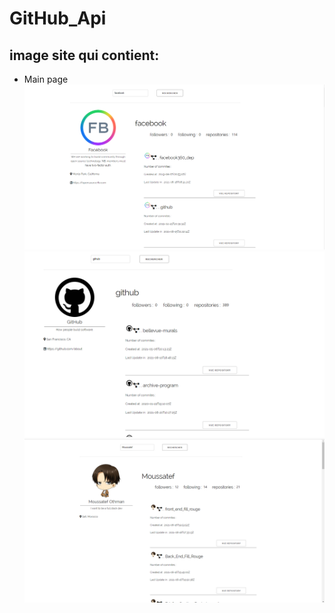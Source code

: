 # GitHub_Api

## image site qui contient:

- Main page
![GitHub_Api](https://github.com/Moussatef/GitHub_Api/blob/main/asset/facebook.png)
![GitHub_Api](https://github.com/Moussatef/GitHub_Api/blob/main/asset/github.png)
![GitHub_Api](https://github.com/Moussatef/GitHub_Api/blob/main/asset/ms.png)
